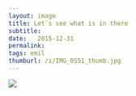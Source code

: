 ```yaml
---
layout: image
title: Let´s see what is in there
subtitle: 
date:   2015-12-31
permalink: 
tags: emil
thumburl: /i/IMG_0551_thumb.jpg
---
```

![]({{site.url}}/i/IMG_0551_thumb.jpg)
